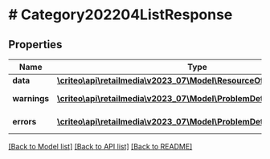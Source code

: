 # # Category202204ListResponse

## Properties

Name | Type | Description | Notes
------------ | ------------- | ------------- | -------------
**data** | [**\criteo\api\retailmedia\v2023_07\Model\ResourceOfCategory202204[]**](ResourceOfCategory202204.md) |  | [optional]
**warnings** | [**\criteo\api\retailmedia\v2023_07\Model\ProblemDetails[]**](ProblemDetails.md) |  | [optional] [readonly]
**errors** | [**\criteo\api\retailmedia\v2023_07\Model\ProblemDetails[]**](ProblemDetails.md) |  | [optional] [readonly]

[[Back to Model list]](../../README.md#models) [[Back to API list]](../../README.md#endpoints) [[Back to README]](../../README.md)
